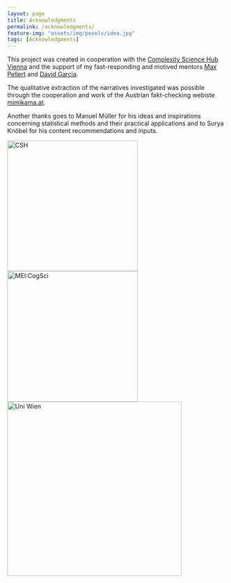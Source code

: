 ```yaml
---
layout: page
title: Acknowledgments
permalink: /acknowledgments/
feature-img: "assets/img/pexels/idea.jpg"
tags: [Acknowledgments]
---
```


This project was created in cooperation with the [Complexity Science Hub Vienna](https://www.csh.ac.at/) and the support of my fast-responding and motived mentors [Max Pellert](https://www.csh.ac.at/researcher/max-pellert/) and [David Garcia](https://www.csh.ac.at/researcher/david-garcia/).

The qualitative extraction of the narratives investigated was possible through the cooperation and work of the Austrian fakt-checking webiste [mimikama.at](https://www.mimikama.at/).

Another thanks goes to Manuel Müller for his ideas and inspirations concerning statistical methods and their practical applications and to Surya Knöbel for his content recommendations and inputs. 

<img src="\covidinfspreading\assets\img\csh.jpg" alt="CSH" width="300"/>
<img src="\covidinfspreading\assets\img\MEiCogSci-Logo-Vienna-RGB.jpg" alt="MEI:CogSci" width="300"/>
<img src="\covidinfspreading\assets\img\Uni_Logo_2016.jpg" alt="Uni Wien" width="400"/>

